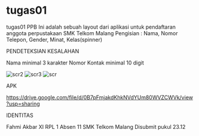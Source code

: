 # tugas01
tugas01 PPB
Ini adalah sebuah layout dari aplikasi untuk pendaftaran anggota perpustakaan SMK Telkom Malang
Pengisian : Nama, Nomor Telepon, Gender, Minat, Kelas(spinner)

PENDETEKSIAN KESALAHAN

Nama minimal 3 karakter
Nomor Kontak minimal 10 digit

![scr2](https://cloud.githubusercontent.com/assets/22116534/18655607/85061e30-7f14-11e6-83a5-f349c551699a.png)
![scr3](https://cloud.githubusercontent.com/assets/22116534/18655608/853d2010-7f14-11e6-8171-a168a34a56ce.JPG)
![scr](https://cloud.githubusercontent.com/assets/22116534/18655609/8544e89a-7f14-11e6-8219-7f6465fcbe19.png)


APK

https://drive.google.com/file/d/0B7pFmjakdKhkNVdYUm80WVZCWVk/view?usp=sharing

IDENTITAS

Fahmi Akbar
XI RPL 1 Absen 11
SMK Telkom Malang
Disubmit pukul 23.12
